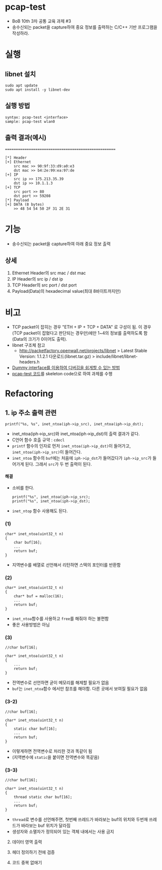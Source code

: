 # pcap-test
- BoB 10th 3차 공통 교육 과제 #3
- 송수신되는 packet을 capture하여 중요 정보를 출력하는 C/C++ 기반 프로그램을 작성하라.

# 실행
## libnet 설치
```
sudo apt update
sudo apt install -y libnet-dev  
```
## 실행 방법
```
syntax: pcap-test <interface>
sample: pcap-test wlan0
```
## 출력 결과(예시)
```
===================================================

[*] Header
[+] Ethernet 
    src mac >> 90:9f:33:d9:a0:e3
    dst mac >> b4:2e:99:ea:97:de
[+] IP 
    src ip >> 175.213.35.39
    dst ip >> 10.1.1.3
[+] TCP 
    src port >> 80
    dst port >> 59208
[*] Payload
[+] DATA (8 bytes) 
    >> 48 54 54 50 2F 31 2E 31 

```

# 기능
- 송수신되는 packet을 capture하여 아래 중요 정보 출력
## 상세
1. Ethernet Header의 src mac / dst mac
2. IP Header의 src ip / dst ip
3. TCP Header의 src port / dst port
4. Payload(Data)의 hexadecimal value(최대 8바이트까지만)

# 비고
- TCP packet이 잡히는 경우 "ETH + IP + TCP + DATA" 로 구성이 됨. 이 경우(TCP packet이 잡혔다고 판단되는 경우만)에만 1~4의 정보를 출력하도록 함(Data의 크기가 0이어도 출력).
- libnet 구조체 참고
  - http://packetfactory.openwall.net/projects/libnet > Latest Stable Version: 1.1.2.1 다운로드(libnet.tar.gz) > include/libnet/libnet-headers.h
- [Dummy interface를 이용하여 디버깅을 쉽게할 수 있는 방법](https://gilgil.gitlab.io/2020/07/23/1.html)
- [pcap-test 코드](https://gitlab.com/gilgil/pcap-test/-/blob/master/pcap-test.c)를 skeleton code으로 하여 과제를 수행


# Refactoring

## 1. ip 주소 출력 관련
```
printf("%s, %s", inet_ntoa(iph->ip_src), inet_ntoa(iph->ip_dst);
```
- inet_ntoa(iph->ip_src)와 inet_ntoa(iph->ip_dst)의 출력 결과가 같다.
- C언어 함수 호출 규약 : `cdecl`
- `printf` 함수의 인자로 먼저 `inet_ntoa(iph->ip_dst)`이 들어가고, `inet_ntoa(iph->ip_src)`이 들어간다.
- `inet_ntoa` 함수의 `buf`에는 처음에 `iph->ip_dst`가 들어갔다가 `iph->ip_src`가 들어가게 된다. 그래서 `src`가 두 번 출력이 된다.
#### 해결
- 소비를 한다.
    ```
    printf("%s", inet_ntoa(iph->ip_src);
    printf("%s", inet_ntoa(iph->ip_dst);
    ```
- `inet_ntop` 함수 사용해도 된다.

### (1) 
```
char* inet_ntoa(uint32_t n)
{
    char buf[16];
    ...
    return buf;
}
```
- 지역변수를 배열로 선언해서 리턴하면 스택의 포인터를 반환함

### (2)
```
char* inet_ntoa(uint32_t n)
{
    char* buf = malloc(16);
    ...
    return buf;
}
```
- `inet_ntoa`함수를 사용하고 `free`를 해줘야 하는 불편함
- 좋은 사용방법은 아님

### (3)
```
//char buf[16];

char* inet_ntoa(uint32_t n)
{
    ...
    return buf;
}
```
- 전역변수로 선언하면 굳이 메모리를 해제할 필요가 없음
- `buf`는 `inet_ntoa`함수 에서만 참조를 해야함. 다른 곳에서 보여질 필요가 없음

### (3-2)
```
//char buf[16];

char* inet_ntoa(uint32_t n)
{
    static char buf[16];
    ...
    return buf;
}
```
- 이렇게하면 전역변수로 처리한 것과 똑같이 됨
- (지역변수에 `static`을 붙이면 전역변수와 똑같음)

### (3-3)
```
//char buf[16];

char* inet_ntoa(uint32_t n)
{
    thread static char buf[16];
    ...
    return buf;
}
```
- `thread`로 변수를 선언해주면, 첫번째 쓰레드가 바라보는 buf의 위치와 두번재 쓰레드가 바라보는 buf 위치가 달라짐
- 생성자와 소멸자가 정의되어 있는 객체 내에서는 사용 금지

2. 데이터 영역 출력

3. 헤더 정의하기 전에 검증

4. 코드 중복 없애기
